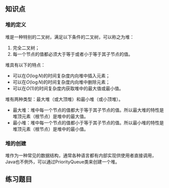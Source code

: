 ## 知识点

### 堆的定义

堆是一种特别的二叉树，满足以下条件的二叉树，可以称之为堆：

1. 完全二叉树；
2. 每一个节点的值都必须大于等于或者小于等于其子节点的值。

堆具有以下的特点：
- 可以在$O(\log N)$的时间复杂度内向堆中插入元素；
- 可以在$O(\log N)$的时间复杂度内向堆中删除元素；
- 可以在$O(1)$的时间复杂度内获取堆中的最大值或最小值。

堆有两种类型：最大堆（或大顶堆）和最小堆（或小顶堆）。
- 最大堆：堆中每一个节点的值都大于等于其子节点的值。所以最大堆的特性是堆顶元素（根节点）是堆中的最大值。
- 最小堆：堆中每一个节点的值都小于等于其子节点的值。所以最小堆的特性是堆顶元素（根节点）是堆中的最小值。

### 堆的创建

堆作为一种常见的数据结构，通常各种语言都有内部实现供使用者直接调用，Java也不例外，可以通过PriorityQueue类来创建一个堆。

## 练习题目
